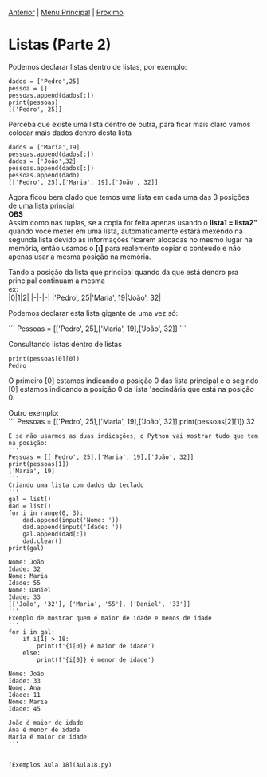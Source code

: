 [Anterior](Aula17.md) | [Menu Principal](/README.md/) | [Próximo](Aula19.md)  

# Listas (Parte 2)  

Podemos declarar listas dentro de listas, por exemplo:  
```
dados = ['Pedro',25]
pessoa = []
pessoas.append(dados[:])
print(pessoas)
[['Pedro', 25]]
```
Perceba que existe uma lista dentro de outra, para ficar mais claro vamos colocar mais dados dentro desta lista  
```
dados = ['Maria',19]
pessoas.append(dados[:])
dados = ['João',32]
pessoas.append(dados[:])
pessoas.append(dado)
[['Pedro', 25],['Maria', 19],['João', 32]]
```
Agora ficou bem clado que temos uma lista em cada uma das 3 posições de uma lista princial  
**OBS**  
Assim como nas tuplas, se a copia for feita apenas usando o **lista1 = lista2"** quando você mexer em uma lista, automaticamente estará mexendo na segunda lista devido as informações ficarem alocadas no mesmo lugar na memória, então usamos o **[:]** para realemente copiar o conteudo e não apenas usar a mesma posição na memória.  

Tando a posição da lista que principal quando da que está dendro pra principal continuam a mesma  
ex:  
|0|1|2|
|-|-|-|
|'Pedro', 25|'Maria', 19|'João', 32| 

Podemos declarar esta lista gigante de uma vez só:  

´´´
Pessoas = [['Pedro', 25],['Maria', 19],['João', 32]]
´´´

Consultando listas dentro de listas  
```
print(pessoas[0][0])
Pedro
```
O primeiro [0] estamos indicando a posição 0 das lista principal e o segindo [0] estamos indicando a posição 0 da lista 'secindária que está na posição 0.

Outro exemplo:  
´´´
Pessoas = [['Pedro', 25],['Maria', 19],['João', 32]]
print(pessoas[2][1])
32
```
E se não usarmos as duas indicações, o Python vai mostrar tudo que tem na posição:  
'''
Pessoas = [['Pedro', 25],['Maria', 19],['João', 32]]
print(pessoas[1])
['Maria', 19]
'''
Criando uma lista com dados do teclado
'''
gal = list()
dad = list()
for i in range(0, 3):
    dad.append(input('Nome: '))
    dad.append(input('Idade: '))
    gal.append(dad[:])
    dad.clear()
print(gal)

Nome: João
Idade: 32
Nome: Maria
Idade: 55
Nome: Daniel
Idade: 33
[['João', '32'], ['Maria', '55'], ['Daniel', '33']]
'''
Exemplo de mostrar quem é maior de idade e menos de idade
'''
for i in gal:
    if i[1] > 18:
        print(f'{i[0]} é maior de idade')
    else:
        print(f'{i[0]} é menor de idade')

Nome: João
Idade: 33
Nome: Ana
Idade: 11
Nome: Maria
Idade: 45

João é maior de idade
Ana é menor de idade
Maria é maior de idade
'''


[Exemplos Aula 18](Aula18.py)